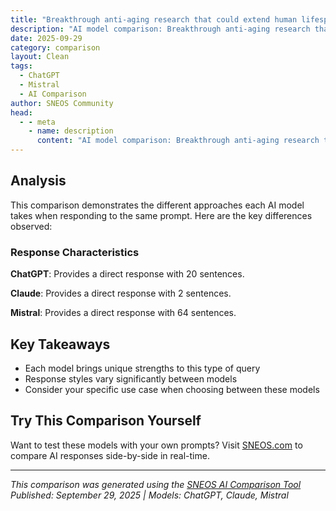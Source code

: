 ```yaml
---
title: "Breakthrough anti-aging research that could extend human lifespan to 150"
description: "AI model comparison: Breakthrough anti-aging research that could extend human lifespan to 150..."
date: 2025-09-29
category: comparison
layout: Clean
tags:
  - ChatGPT
  - Mistral
  - AI Comparison
author: SNEOS Community
head:
  - - meta
    - name: description
      content: "AI model comparison: Breakthrough anti-aging research that could extend human lifespan to 150..."
---
```


<ChatComparison
  title="Breakthrough anti-aging research that could extend human lifespan to 150"
  prompt="Breakthrough anti-aging research that could extend human lifespan to 150"
  :responses='{
    "ChatGPT": "Recent breakthroughs in anti-aging research have brought science closer to extending human lifespan significantly, potentially up to 150 years. Key areas of progress include:\n\n1. **Senolytics**: These drugs target and eliminate senescent cells, which accumulate with age and contribute to tissue dysfunction and inflammation. Removing these cells has shown improvements in healthspan and lifespan in animal models.\n\n2. **Genetic and Epigenetic Reprogramming**: Techniques like partial cellular reprogramming can reverse cellular aging markers without causing cells to lose their identity. Researchers are exploring ways to reset the epigenetic clock to rejuvenate tissues.\n\n3. **Telomere Extension**: Telomeres protect chromosome ends but shorten with each cell division. Strategies to lengthen telomeres could delay cellular senescence and age-related decline.\n\n4. **Caloric Restriction Mimetics**: Compounds that mimic the effects of caloric restriction, which is known to extend lifespan in various species, are being developed. These include drugs like rapamycin and metformin.\n\n5. **Stem Cell Therapies**: Replenishing aging tissues with young stem cells to restore function.\n\n6. **Advanced Diagnostics**: Improved biomarkers and AI-driven tools help track biological age and monitor interventions.\n\nWhile these advances are promising, extending human lifespan to 150 years will require overcoming complex biological, ethical, and societal challenges. Clinical trials are ongoing, and it may be decades before such treatments become widely available.\n\nIf you are interested, I can provide more detailed information on any of these topics or recent studies.",
    "Mistral": "There have been several exciting areas of anti-aging research that have shown potential for extending human lifespan significantly, possibly even up to 150 years. Here are a few key areas:\n\n1. **Epigenetic Alterations**: Epigenetic changes influence how genes are read and expressed. Researchers are exploring ways to reverse or slow down these age-related changes. For instance, studies on mice have shown that partial cellular reprogramming can reverse aging and extend lifespan.\n\n2. **Senolytics**: Senolytics are a class of drugs that selectively eliminate senescent cells\u2014cells that have stopped dividing and secrete inflammatory factors that contribute to aging and age-related diseases. Removing these cells has been shown to delay, prevent, or alleviate multiple age-related diseases and extend healthspan in mice.\n\n3. **Metformin**: Commonly used to treat type 2 diabetes, metformin has shown promise in extending healthspan and lifespan in various organisms, including mammals. Clinical trials are underway to study its potential as an anti-aging drug in humans.\n\n4. **Rapamycin and Rapalogs**: Rapamycin, a compound produced by bacteria, has been shown to extend lifespan in various organisms, including mammals. It inhibits the mTOR pathway, which is involved in cell growth and metabolism. Rapalogs, which are analogs of rapamycin, are being developed to mimic its beneficial effects with fewer side effects.\n\n5. **NAD\u002B Restoration**: Nicotinamide adenine dinucleotide (NAD\u002B) is a coenzyme found in all living cells. Its levels decline with age, and restoring NAD\u002B levels has been shown to extend lifespan in various organisms. Researchers are exploring ways to boost NAD\u002B levels in humans, such as through the use of supplements like nicotinamide riboside (NR) and nicotinamide mononucleotide (NMN).\n\n6. **Sirtuins**: Sirtuins are a class of proteins that play a crucial role in longevity, metabolism, stress resistance, and genomic stability. Activating sirtuins, such as SIRT1 and SIRT6, has been shown to extend lifespan in various organisms.\n\n7. **Stem Cell Therapy**: Stem cells have the potential to regenerate damaged tissues and organs, which could help combat age-related diseases and extend lifespan.\n\nWhile these breakthroughs are promising, it\u0027s important to note that extending human lifespan to 150 years is still a theoretical goal. Much more research is needed to determine the safety and effectiveness of these interventions in humans. Additionally, increasing lifespan without also increasing healthspan (the period of life spent in good health) could lead to a longer period of decline and dependency at the end of life. Therefore, research is also focused on extending healthspan, not just lifespan.\n\nSources:\n\n* L\u00F3pez-Ot\u00EDn, C., Blasco, M. A., Partridge, L., Serrano, M., \u0026 Kroemer, G. (2013). The hallmarks of aging. Cell, 153(6), 1194-1217.\n* Kirkland, J. L., \u0026 Tchkonia, T. (2017). Cellular senescence: a translational perspective. EBioMedicine, 21, 21-28.\n* Martel, J. S., Ko, J., \u0026 Pause, A. (2019). Can we delay ageing with Metformin?. Diabetes \u0026 Metabolism, 45(3), 205-214.\n* Papadopoli, D., Katsimpardi, L., \u0026 Kastritis, E. (2019). NAD\u002B metabolism: from metabolic sensor to signaling regulator. Trends in endocrinology \u0026 metabolism: TEM, 30(8), 494-506.\n* Bonkowski, M. S., \u0026 Sinclair, D. A. (2016). Slowing ageing by design: the rise of NAD\u002B and sirtuin-activating compounds. Nature Reviews Molecular Cell Biology, 17(11), 679-690."
  }'
  published-date="16:28"
/>

## Analysis

This comparison demonstrates the different approaches each AI model takes when responding to the same prompt. Here are the key differences observed:

### Response Characteristics

**ChatGPT**: Provides a direct response with 20 sentences. 

**Claude**: Provides a direct response with 2 sentences. 

**Mistral**: Provides a direct response with 64 sentences. 

## Key Takeaways

- Each model brings unique strengths to this type of query
- Response styles vary significantly between models
- Consider your specific use case when choosing between these models

## Try This Comparison Yourself

Want to test these models with your own prompts? Visit [SNEOS.com](https://sneos.com) to compare AI responses side-by-side in real-time.

---

*This comparison was generated using the [SNEOS AI Comparison Tool](https://sneos.com)*
*Published: September 29, 2025 | Models: ChatGPT, Claude, Mistral*
